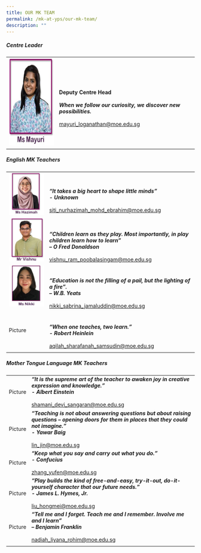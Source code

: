 ```yaml
---
title: OUR MK TEAM
permalink: /mk-at-yps/our-mk-team/
description: ""
---
```

##### **Centre Leader**

| | |
| -------- | -------- |
| <img src="/images/MK%20YPS/Our%20MK%20Staff/MK_Staff_Mayuri.jpg" alt="" style="float:left;width:170px;height:234px;"> | <br><br>**Deputy Centre Head**<br><br>***When we follow our curiosity, we discover new possibilities.*** <br><br>[mayuri_loganathan@moe.edu.sg](mailto:mayuri_loganathan@moe.edu.sg) |
| | |

##### **English MK Teachers**

| | |
| -------- | -------- |
| ![](/images/MK%20YPS/Our%20MK%20Staff/MK_Staff_Hamizah.jpg) | <br><br>***“It takes a big heart to shape little minds”<br>- Unknown*** <br><br>[siti_nurhazimah_mohd_ebrahim@moe.edu.sg](mailto:siti_nurhazimah_mohd_ebrahim@moe.edu.sg) |
| ![](/images/MK%20YPS/Our%20MK%20Staff/MK_Staff_Vishnu.jpg) | <br><br>***“Children learn as they play. Most importantly, in play children learn how to learn”<br>– O Fred Donaldson*** <br><br>[vishnu_ram_poobalasingam@moe.edu.sg](mailto:vishnu_ram_poobalasingam@moe.edu.sg) |
| ![](/images/MK%20YPS/Our%20MK%20Staff/MK_Staff_Nikki.jpg) | <br><br>***“Education is not the filling of a pail, but the lighting of a fire”.<br>– W.B. Yeats*** <br><br>[nikki_sabrina_jamaluddin@moe.edu.sg](mailto:nikki_sabrina_jamaluddin@moe.edu.sg) |
| Picture | <br><br>***“When one teaches, two learn.”<br>- Robert Heinlein*** <br><br>[aqilah_sharafanah_samsudin@moe.edu.sg](mailto:aqilah_sharafanah_samsudin@moe.edu.sg) |
| | |

##### **Mother Tongue Language MK Teachers**

| | |
| -------- | -------- |
| Picture | ***“It is the supreme art of the teacher to awaken joy in creative expression and knowledge.”<br>- Albert Einstein*** <br><br>[shamani_devi_sangaran@moe.edu.sg](mailto:shamani_devi_sangaran@moe.edu.sg) |
| Picture | ***“Teaching is not about answering questions but about raising questions – opening doors for them in places that they could not imagine.”<br>- Yawar Baig*** <br><br>[lin_jin@moe.edu.sg](mailto:lin_jin@moe.edu.sg) |
| Picture | ***“Keep what you say and carry out what you do.”<br>- Confucius*** <br><br>[zhang_yufen@moe.edu.sg](mailto:zhang_yufen@moe.edu.sg) |
| Picture | ***“Play builds the kind of free-and-easy, try-it-out, do-it-yourself character that our future needs.”<br>- James L. Hymes, Jr.*** <br><br>[liu_hongmei@moe.edu.sg](mailto:liu_hongmei@moe.edu.sg) |
| Picture | ***“Tell me and I forget. Teach me and I remember. Involve me and I learn”<br>– Benjamin Franklin*** <br><br>[nadiah_liyana_rohim@moe.edu.sg](mailto:nadiah_liyana_rohim@moe.edu.sg) |
| | |